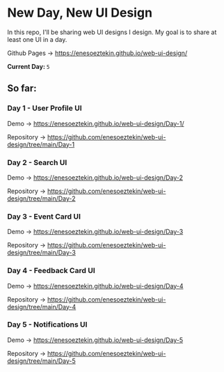 # New Day, New UI Design

In this repo, I'll be sharing web UI designs I design. My goal is to share at least one UI in a day.

Github Pages -> https://enesoeztekin.github.io/web-ui-design/

<strong> Current Day: </strong> `5`

## So far:

### Day 1 - User Profile UI

Demo -> https://enesoeztekin.github.io/web-ui-design/Day-1/

Repository -> https://github.com/enesoeztekin/web-ui-design/tree/main/Day-1

### Day 2 - Search UI

Demo -> https://enesoeztekin.github.io/web-ui-design/Day-2

Repository -> https://github.com/enesoeztekin/web-ui-design/tree/main/Day-2

### Day 3 - Event Card UI

Demo -> https://enesoeztekin.github.io/web-ui-design/Day-3

Repository -> https://github.com/enesoeztekin/web-ui-design/tree/main/Day-3

### Day 4 - Feedback Card UI

Demo -> https://enesoeztekin.github.io/web-ui-design/Day-4

Repository -> https://github.com/enesoeztekin/web-ui-design/tree/main/Day-4

### Day 5 - Notifications UI

Demo -> https://enesoeztekin.github.io/web-ui-design/Day-5

Repository -> https://github.com/enesoeztekin/web-ui-design/tree/main/Day-5
